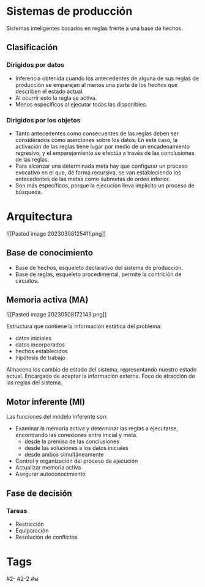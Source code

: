 # Sistemas de producción
Sistemas inteligentes basados en reglas frente a una base de hechos.
## Clasificación
### Dirigidos por datos
- Inferencia obtenida cuando los antecedentes de alguna de sus reglas de producción se emparejan al menos una parte de los hechos que describen el estado actual.
- Al ocurrir esto la regla se activa.
- Menos específicos al ejecutar todas las disponibles.

### Dirigidos por los objetos
- Tanto antecedentes como consecuentes de las reglas deben ser considerados como aserciones sobre los datos. En este caso, la activación de las reglas tiene lugar por medio de un encadenamiento regresivo, y el emparejamiento se efectúa a través de las conclusiones de las reglas.
- Para alcanzar una determinada meta hay que configurar un proceso evocativo en el que, de forma recursiva, se van estableciendo los antecedentes de las metas como submetas de orden inferior.
- Son más específicos, porque la ejecución lleva implícito un proceso de búsqueda.

# Arquitectura

![[Pasted image 20230308125411.png]]

## Base de conocimiento
- Base de hechos, esqueleto declarativo del sistema de producción.
- Base de reglas, esqueleto procedimental, permite la contrición de circuitos.
## Memoria activa (MA)

![[Pasted image 20230508172143.png]]

Estructura que contiene la información estática del problema:
- datos iniciales
- datos incorporados
- hechos establecidos
- hipótesis de trabajo

Almacena los cambio de estado del sistema, representando nuestro estado actual.
Encargado de aceptar la información externa.
Foco de atracción de las reglas del sistema.
## Motor inferente (MI)
Las funciones del modelo inferente son:
- Examinar la memoria activa y determinar las reglas a ejecutarse, encontrando las conexiones entre inicial y meta.
	- desde la premisa de las conclusiones
	- desde las soluciones a los datos iniciales
	- desde ambos simultáneamente
- Control y organización del proceso de ejecución
- Actualizar memoria activa
- Asegurar autoconocimiento

## Fase de decisión
### Tareas
- Restricción
- Equiparación
- Resolución de conflictos
# Tags
#2- 
#2-2 
#si